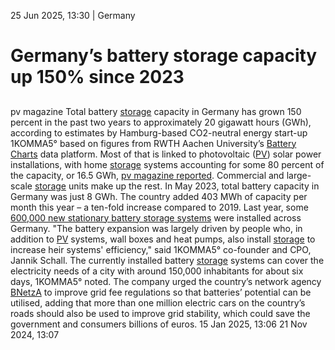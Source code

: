 25 Jun 2025, 13:30
| 
Germany
# Germany’s battery storage capacity up 150% since 2023
## 
pv magazine
Total battery [storage](https://www.cleanenergywire.org/glossary/letter_s#storage) capacity in Germany has grown 150 percent in the past two years to approximately 20 gigawatt hours (GWh), according to estimates by Hamburg-based CO2-neutral energy start-up 1KOMMA5° based on figures from RWTH Aachen University’s [Battery Charts](https://battery-charts.rwth-aachen.de/main-page/) data platform. Most of that is linked to photovoltaic ([PV](https://www.cleanenergywire.org/glossary/letter_p#pv)) solar power installations, with home [storage](https://www.cleanenergywire.org/glossary/letter_s#storage) systems accounting for some 80 percent of the capacity, or 16.5 GWh, [pv magazine reported](https://www.pv-magazine.de/2025/06/20/batteriespeicherkapazitaet-in-deutschland-seit-2023-um-150-prozent-gestiegen/). Commercial and large-scale [storage](https://www.cleanenergywire.org/glossary/letter_s#storage) units make up the rest.
In May 2023, total battery capacity in Germany was just 8 GWh. The country added 403 MWh of capacity per month this year – a ten-fold increase compared to 2019.
Last year, some [600,000 new stationary battery storage systems](https://www.cleanenergywire.org/news/german-battery-storage-capacity-increases-50-2024-report) were installed across Germany. "The battery expansion was largely driven by people who, in addition to [PV](https://www.cleanenergywire.org/glossary/letter_p#pv) systems, wall boxes and heat pumps, also install [storage](https://www.cleanenergywire.org/glossary/letter_s#storage) to increase heir systems' efficiency," said 1KOMMA5° co-founder and CPO, Jannik Schall.
The currently installed battery [storage](https://www.cleanenergywire.org/glossary/letter_s#storage) systems can cover the electricity needs of a city with around 150,000 inhabitants for about six days, 1KOMMA5° noted.
The company urged the country’s network agency [BNetzA](https://www.cleanenergywire.org/experts/federal-network-agency-electricity-gas-telecommunications-post-and-railway-0) to improve grid fee regulations so that batteries’ potential can be utilised, adding that more than one million electric cars on the country’s roads should also be used to improve grid stability, which could save the government and consumers billions of euros.
15 Jan 2025, 13:06
21 Nov 2024, 13:07